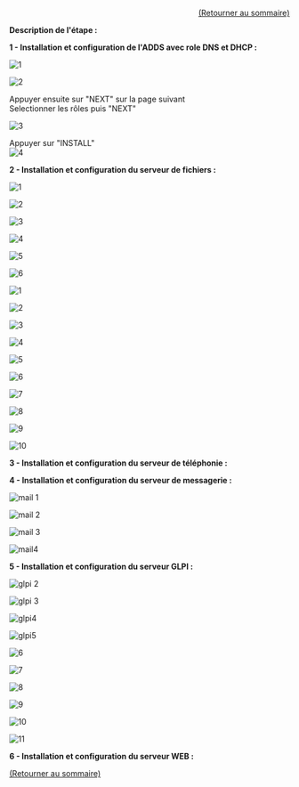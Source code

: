 
<p align="right"><a href="README.md">(Retourner au sommaire)</a></p>

**Description de l'étape :**  

**1 - Installation et configuration de l'ADDS avec role DNS et DHCP :**  

![1](https://github.com/user-attachments/assets/79538337-c167-4464-b7bc-7341ec2d1a81)  

![2](https://github.com/user-attachments/assets/b5db41af-d3a4-47fc-9b44-d3c47b0ea197)  

Appuyer ensuite sur "NEXT" sur la page suivant  
Selectionner les rôles puis "NEXT"  

![3](https://github.com/user-attachments/assets/59dcbc37-879f-4c53-8713-1167fb683413)  

Appuyer sur "INSTALL"  
![4](https://github.com/user-attachments/assets/59028b30-a650-4b32-9913-d6d50abac53c)  

**2 - Installation et configuration du serveur de fichiers :**  

![1](https://github.com/user-attachments/assets/f284920b-974d-416f-9647-b318c5a10c68)  

![2](https://github.com/user-attachments/assets/b804640f-0b27-4e7c-88ab-5a3fdbd3a911)  

![3](https://github.com/user-attachments/assets/f4bdb34b-dbfb-4325-9908-88e3a88728e9)  

![4](https://github.com/user-attachments/assets/33ffdd6f-4739-4ab6-9a91-7af96a4bd23f)  

![5](https://github.com/user-attachments/assets/8a3be982-faad-43b2-a9dd-aec4a90fa414)  

![6](https://github.com/user-attachments/assets/09f4b1d0-689c-4586-87dd-7d283ece13b0)  

![1](https://github.com/user-attachments/assets/0509ca99-31ef-484e-94c9-04d3e742a22e)  

![2](https://github.com/user-attachments/assets/996ed0ff-db9f-47e5-9198-64331a39fa8c)  

![3](https://github.com/user-attachments/assets/277e28aa-56e0-496f-974a-e8f358742f29)  

![4](https://github.com/user-attachments/assets/db3601d3-78eb-49af-9118-9fe98c7638e5)  

![5](https://github.com/user-attachments/assets/80ed702d-cda4-48c1-9ea7-6b482584517a)  

![6](https://github.com/user-attachments/assets/4e34b6a6-5b8c-4400-bfc6-9409e07bb974)  

![7](https://github.com/user-attachments/assets/7033ab19-99b9-4386-87c0-a258d24f0a94)  

![8](https://github.com/user-attachments/assets/b3a80be8-3764-4e96-92c3-544831199e09)  

![9](https://github.com/user-attachments/assets/07aba628-5d25-4eb1-b5c8-86deb1385f1f)  

![10](https://github.com/user-attachments/assets/1b80a020-289c-47b7-a6ac-498c23677b56)  


**3 - Installation et configuration du serveur de téléphonie :**


**4 - Installation et configuration du serveur de messagerie :**  

![mail 1](https://github.com/user-attachments/assets/9e99910c-7f10-43ea-8071-14592b240411)  

![mail 2](https://github.com/user-attachments/assets/a2edc161-8e98-407c-8d9e-6ed18460bfbc)  

![mail 3](https://github.com/user-attachments/assets/57a5fb5c-abdc-4ef4-852d-6e9320ead6a1)  

![mail4](https://github.com/user-attachments/assets/c61ab0bc-fb93-49c4-9f13-c9a0cb515769)  

**5 - Installation et configuration du serveur GLPI :**  

![glpi 2](https://github.com/user-attachments/assets/cf9e74f6-c8f9-4d9f-adae-1b7f811cb98b)  

![glpi 3](https://github.com/user-attachments/assets/91534be7-3ac5-4795-9c59-714aaa7db3bf)  

![glpi4](https://github.com/user-attachments/assets/07000bc9-2778-4af9-8bdc-679d6b4b7672)  

![glpi5](https://github.com/user-attachments/assets/11fab725-391e-4337-8030-4f9ac91325cd)  

![6](https://github.com/user-attachments/assets/508dfeae-b970-45ef-89d6-69b1e0f54479)  

![7](https://github.com/user-attachments/assets/60897993-550f-4e23-b24f-81d544f13756)  

![8](https://github.com/user-attachments/assets/4677ff9e-1f35-46e0-9439-6ace5c27ecb0)  

![9](https://github.com/user-attachments/assets/b455c348-1389-493a-868c-30531dd019e9)  

![10](https://github.com/user-attachments/assets/67f2a22e-c551-47a5-96fc-0de231fc7b0e)  

![11](https://github.com/user-attachments/assets/fdb2f5b9-dcf6-4831-b034-4a5559ccf6a5)  

**6 - Installation et configuration du serveur WEB :**


<a href="README.md">(Retourner au sommaire)</a>
